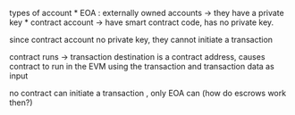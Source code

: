 types of account 
    * EOA : externally owned accounts -> they have a private key 
    * contract account -> have smart contract code, has no private key. 

since contract account no private key, they cannot initiate a transaction 

contract runs -> transaction destination is a contract address, causes contract to run in the EVM using the transaction and transaction data as input 

no contract can initiate a transaction , only EOA can (how do escrows work then?)

